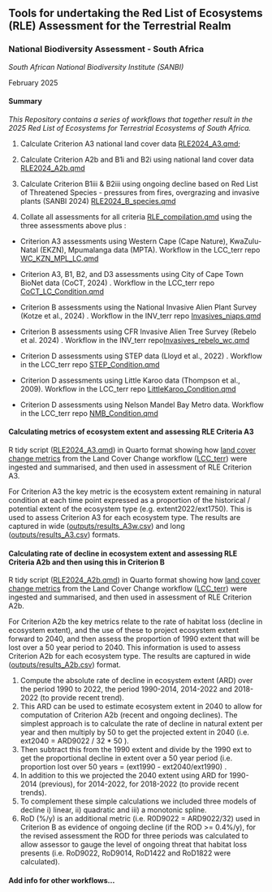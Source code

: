 ## Tools for undertaking the Red List of Ecosystems (RLE) Assessment for the Terrestrial Realm

### **National Biodiversity Assessment - South Africa**

*South African National Biodiversity Institute (SANBI)*

February 2025

#### Summary

*This Repository contains a series of workflows that together result in the 2025 Red List of Ecosystems for Terrestrial Ecosystems of South Africa.*


1.  Calculate Criterion A3 national land cover data [RLE2024_A3.qmd](RLE2024_A3.qmd);

2.  Calculate Criterion A2b and B1i and B2i using national land cover data [RLE2024_A2b.qmd](RLE2024_A2b.qmd)

3.  Calculate Criterion B1iii & B2iii using ongoing decline based on Red List of Threatened Species - pressures from fires, overgrazing and invasive plants (SANBI 2024) [RLE2024_B_species.qmd](RLE2024_B_species.qmd)

4.  Collate all assessments for all criteria [RLE_compilation.qmd](RLE_compilation.qmd) using the three assessments above plus :

-   Criterion A3 assessments using Western Cape (Cape Nature), KwaZulu-Natal (EKZN), Mpumalanga data (MPTA). Workflow in the LCC_terr repo [WC_KZN_MPL_LC.qmd](WC_KZN_MPL_LC.qmd)

-   Criterion A3, B1, B2, and D3 assessments using City of Cape Town BioNet data (CoCT, 2024) . Workflow in the LCC_terr repo [CoCT_LC_Condition.qmd](CoCT_LC_Condition.qmd)

-   Criterion B assessments using the National Invasive Alien Plant Survey (Kotze et al., 2024) . Workflow in the INV_terr repo [Invasives_niaps.qmd](Invasives_niaps.qmd)

-   Criterion B assessments using CFR Invasive Alien Tree Survey (Rebelo et al. 2024) . Workflow in the INV_terr repo[Invasives_rebelo_wc.qmd](Invasives_rebelo_wc.qmd)

-   Criterion D assessments using STEP data (Lloyd et al., 2022) . Workflow in the LCC_terr repo [STEP_Condition.qmd](STEP_Condition.qmd)

-   Criterion D assessments using Little Karoo data (Thompson et al., 2009). Workflow in the LCC_terr repo [LittleKaroo_Condition.qmd](LittleKaroo_Condition.qmd)

-   Criterion D assessments using Nelson Mandel Bay Metro data. Workflow in the LCC_terr repo [NMB_Condition.qmd](NMB_Condition.qmd)

#### Calculating metrics of ecosystem extent and assessing RLE Criteria A3

R tidy script ([RLE2024_A3.qmd](RLE2024_A3qmd)) in Quarto format showing how [land cover change metrics](askowno/LCC_terr/ouputs/lc7_rall.csv) from the Land Cover Change workflow ([LCC_terr](askowno/LCC_terr/LC_change_7class_veg24.qmd)) were ingested and summarised, and then used in assessment of RLE Criterion A3.

For Criterion A3 the key metric is the ecosystem extent remaining in natural condition at each time point expressed as a proportion of the historical / potential extent of the ecosystem type (e.g. extent2022/ext1750). This is used to assess Criterion A3 for each ecosystem type. The results are captured in wide ([outputs/results_A3w.csv](outputs/results_A3w.csv)) and long ([outputs/results_A3.csv](outputs/results_A3.csv)) formats.

#### Calculating rate of decline in ecosystem extent and assessing RLE Criteria A2b and then using this in Criterion B

R tidy script ([RLE2024_A2b.qmd](RLE2024_A2b.qmd)) in Quarto format showing how [land cover change metrics](askowno/LCC_terr/ouputs/lc7_rall.csv) from the Land Cover Change workflow ([LCC_terr](askowno/LCC_terr/LC_change_7class_veg24.qmd)) were ingested and summarised, and then used in assessment of RLE Criterion A2b.

For Criterion A2b the key metrics relate to the rate of habitat loss (decline in ecosystem extent), and the use of these to project ecosystem extent forward to 2040, and then assess the proportion of 1990 extent that will be lost over a 50 year period to 2040. This information is used to assess Criterion A2b for each ecosystem type. The results are captured in wide ([outputs/results_A2b.csv](outputs/results_A2b.csv)) format.

1.  Compute the absolute rate of decline in ecosystem extent (ARD) over the period 1990 to 2022, the period 1990-2014, 2014-2022 and 2018-2022 (to provide recent trend).
2.  This ARD can be used to estimate ecosystem extent in 2040 to allow for computation of Criterion A2b (recent and ongoing declines). The simplest approach is to calculate the rate of decline in natural extent per year and then multiply by 50 to get the projected extent in 2040 (i.e. ext2040 = ARD9022 / 32 \* 50 ).
3.  Then subtract this from the 1990 extent and divide by the 1990 ext to get the proportional decline in extent over a 50 year period (i.e. proportion lost over 50 years = (ext1990 - ext2040/ext1990) .
4.  In addition to this we projected the 2040 extent using ARD for 1990-2014 (previous), for 2014-2022, for 2018-2022 (to provide recent trends).
5.  To complement these simple calculations we included three models of decline i) linear, ii) quadratic and iii) a monotonic spline.
6.  RoD (%/y) is an additional metric (i.e. R0D9022 = ARD9022/32) used in Criterion B as evidence of ongoing decline (if the ROD \>= 0.4%/y), for the revised assessment the ROD for three periods was calculated to allow assessor to gauge the level of ongoing threat that habitat loss presents (i.e. RoD9022, RoD9014, RoD1422 and RoD1822 were calculated).

#### Add info for other workflows...
